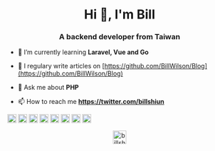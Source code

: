 <h1 align="center">Hi 👋, I'm Bill</h1>
<h3 align="center">A backend developer from Taiwan</h3>

- 🌱 I’m currently learning **Laravel, Vue and Go**

- 📝 I regulary write articles on [https://github.com/BillWilson/Blog](https://github.com/BillWilson/Blog)

- 💬 Ask me about **PHP**

- 📫 How to reach me **https://twitter.com/billshiun**

<p align="left"><img src="https://www.vectorlogo.zone/logos/gnu_bash/gnu_bash-icon.svg" alt="bash" width="20" height="20"/> <img src="https://devicons.github.io/devicon/devicon.git/icons/docker/docker-original-wordmark.svg" alt="docker" width="20" height="20"/> <img src="https://www.vectorlogo.zone/logos/google_cloud/google_cloud-icon.svg" alt="gcp" width="20" height="20"/> <img src="https://www.vectorlogo.zone/logos/git-scm/git-scm-icon.svg" alt="git" width="20" height="20"/> <img src="https://devicons.github.io/devicon/devicon.git/icons/laravel/laravel-plain-wordmark.svg" alt="laravel" width="20" height="20"/> <img src="https://devicons.github.io/devicon/devicon.git/icons/mysql/mysql-original-wordmark.svg" alt="mysql" width="20" height="20"/> <img src="https://devicons.github.io/devicon/devicon.git/icons/postgresql/postgresql-original-wordmark.svg" alt="postgresql" width="20" height="20"/> <img src="https://devicons.github.io/devicon/devicon.git/icons/redis/redis-original-wordmark.svg" alt="redis" width="20" height="20"/></p>

<p align="center">
<a href="https://twitter.com/billshiun" target="blank"><img align="center" src="https://cdn.jsdelivr.net/npm/simple-icons@3.0.1/icons/twitter.svg" alt="billshiun" height="30" width="30" /></a>
</p>
